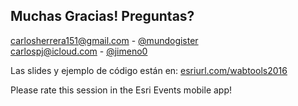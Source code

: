 ## Muchas Gracias! Preguntas?

<p>
    <a href="mailto:carlosherrera151@gmail.com">carlosherrera151@gmail.com</a> -
    <a href="https://twitter.com/MundoGISter">@mundogister <i class="fa fa-twitter" title="Twitter"></i></a> <a href="https://github.com/MundoGister"><i class="fa fa-github" title="GitHub"></i></a>
    <br />
    <a href="mailto:carlospj@icloud.com">carlospj@icloud.com</a> -
    <a href="https://twitter.com/jimeno0">@jimeno0 <i class="fa fa-twitter" title="Twitter"></i></a> <a href="https://github.com/Jimeno0"><i class="fa fa-github" title="GitHub"></i></a>
</p>
<p>Las slides y ejemplo de código están en: <a href="http://esriurl.com/wabtools2016">esriurl.com/wabtools2016</a></p>
<p>Please rate this session in the Esri Events mobile app!</p>
